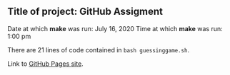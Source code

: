 ## Title of project: GitHub Assigment

Date at which **make** was run: July 16, 2020
Time at which **make** was run: 1:00 pm

There are 21 lines of code contained in `bash guessinggame.sh`.

Link to [GitHub Pages site](https://katiejmclaughlin.github.io/githubassignment/).

